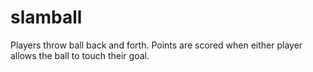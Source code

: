 # slamball
Players throw ball back and forth. Points are scored when either player allows the ball to touch their goal.
